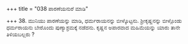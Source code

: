 +++
title = "038 ಪಾರಣೆಯನುರೆ ಮಾಡಿ"

+++
38. ಮುನಿಯು ಪಾರಣೆಯನ್ನು ಮಾಡಿ, ಧರ್ಮರಾಯನನ್ನು ಬೀಳ್ಕೊಟ್ಟನು.  ಶ್ರೀಕೃಷ್ಣನನ್ನು ಬೀಳ್ಗೊಂಡು ಧರ್ಮರಾಯನು ಬೇರೊಂದು ಪುಣ್ಯಾಶ್ರಮಕ್ಕೆ ನಡೆದನು. ಕೃಷ್ಣನ ಅಪಾರವಾದ ಮಹಿಮೆಯನ್ನು ಯಾರು ತಾನೇ ತಿಳಿಯಬಲ್ಲರು ?